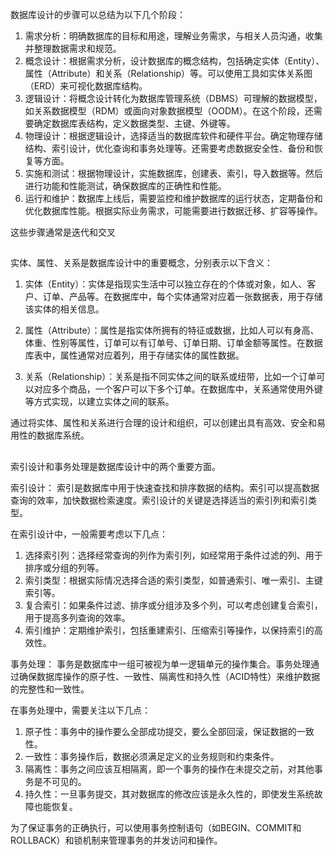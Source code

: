 
数据库设计的步骤可以总结为以下几个阶段：

1. 需求分析：明确数据库的目标和用途，理解业务需求，与相关人员沟通，收集并整理数据需求和规范。
2. 概念设计：根据需求分析，设计数据库的概念结构，包括确定实体（Entity）、属性（Attribute）和关系（Relationship）等。可以使用工具如实体关系图（ERD）来可视化数据库结构。
3. 逻辑设计：将概念设计转化为数据库管理系统（DBMS）可理解的数据模型，如关系数据模型（RDM）或面向对象数据模型（OODM）。在这个阶段，还需要确定数据库表结构，定义数据类型、主键、外键等。
4. 物理设计：根据逻辑设计，选择适当的数据库软件和硬件平台。确定物理存储结构、索引设计，优化查询和事务处理等。还需要考虑数据安全性、备份和恢复等方面。
5. 实施和测试：根据物理设计，实施数据库，创建表、索引，导入数据等。然后进行功能和性能测试，确保数据库的正确性和性能。
6. 运行和维护：数据库上线后，需要监控和维护数据库的运行状态，定期备份和优化数据库性能。根据实际业务需求，可能需要进行数据迁移、扩容等操作。

这些步骤通常是迭代和交叉

## 
实体、属性、关系是数据库设计中的重要概念，分别表示以下含义：

1. 实体（Entity）：实体是指现实生活中可以独立存在的个体或对象，如人、客户、订单、产品等。在数据库中，每个实体通常对应着一张数据表，用于存储该实体的相关信息。

2. 属性（Attribute）：属性是指实体所拥有的特征或数据，比如人可以有身高、体重、性别等属性，订单可以有订单号、订单日期、订单金额等属性。在数据库表中，属性通常对应着列，用于存储实体的属性数据。

3. 关系（Relationship）：关系是指不同实体之间的联系或纽带，比如一个订单可以对应多个商品，一个客户可以下多个订单。在数据库中，关系通常使用外键等方式实现，以建立实体之间的联系。

通过将实体、属性和关系进行合理的设计和组织，可以创建出具有高效、安全和易用性的数据库系统。

## 
索引设计和事务处理是数据库设计中的两个重要方面。

索引设计：
索引是数据库中用于快速查找和排序数据的结构。索引可以提高数据查询的效率，加快数据检索速度。索引设计的关键是选择适当的索引列和索引类型。

在索引设计中，一般需要考虑以下几点：
1. 选择索引列：选择经常查询的列作为索引列，如经常用于条件过滤的列、用于排序或分组的列等。
2. 索引类型：根据实际情况选择合适的索引类型，如普通索引、唯一索引、主键索引等。
3. 复合索引：如果条件过滤、排序或分组涉及多个列，可以考虑创建复合索引，用于提高多列查询的效率。
4. 索引维护：定期维护索引，包括重建索引、压缩索引等操作，以保持索引的高效性。

事务处理：
事务是数据库中一组可被视为单一逻辑单元的操作集合。事务处理通过确保数据库操作的原子性、一致性、隔离性和持久性（ACID特性）来维护数据的完整性和一致性。

在事务处理中，需要关注以下几点：
1. 原子性：事务中的操作要么全部成功提交，要么全部回滚，保证数据的一致性。
2. 一致性：事务操作后，数据必须满足定义的业务规则和约束条件。
3. 隔离性：事务之间应该互相隔离，即一个事务的操作在未提交之前，对其他事务是不可见的。
4. 持久性：一旦事务提交，其对数据库的修改应该是永久性的，即使发生系统故障也能恢复。

为了保证事务的正确执行，可以使用事务控制语句（如BEGIN、COMMIT和ROLLBACK）和锁机制来管理事务的并发访问和操作。





